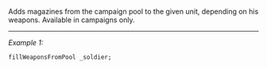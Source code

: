Adds magazines from the campaign pool to the given unit, depending on his weapons. Available in campaigns only.


---
*Example 1:*
```sqf
fillWeaponsFromPool _soldier;
```